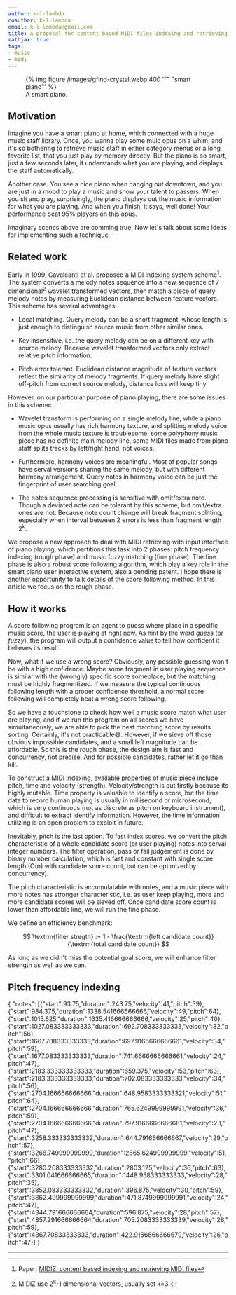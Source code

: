 ```yaml
---
author: k-l-lambda
coauthor: k-l-lambda
email: k-l-lambda@gmail.com
title: A proposal for content based MIDI files indexing and retrieving on piano
mathjax: true
tags:
- music
- midi
---
```


<figure>
	{% img figure /images/gfind-crystal.webp 400 '"" "smart piano"' %}
	<figcaption>A smart piano.</figcaption>
</figure>

## Motivation

Imagine you have a smart piano at home, which connected with a huge music staff library.
Once, you wanna play some muic opus on a whim, and it's so bothering to retrieve music staff in either category menus or a long favorite list,
that you just play by memory directly.
But the piano is so smart, just a few seconds later, it understands what you are playing, and displays the staff automatically.

Another case. You see a nice piano when hanging out downtown, and you are just in a mood to play a music and show your talent to passers.
When you sit and play, surprisingly, the piano displays out the music information for what you are playing.
And when you finish, it says, well done! Your performence beat 95% players on this opus.

Imaginary scenes above are comming true. Now let's talk about some ideas for implementing such a technique.

<!-- more -->


## Related work

Early in 1999, Cavalcanti et al. proposed a MIDI indexing system scheme[^1].
The system converts a melody notes sequence into a new sequence of 7 dimensional[^2] wavelet transformed vectors,
then match a piece of query melody notes by measuring Euclidean distance between feature vectors.
This scheme has several advantages:

* Local matching. Query melody can be a short fragment, whose length is just enough to distinguish source music from other similar ones.

* Key insensitive, i.e. the query melody can be on a different key with source melody.
Because wavelet transformed vectors only extract relative pitch information.

* Pitch error tolerant. Euclidean distance magnitude of feature vectors reflect the similarity of melody fragments.
If query melody have slight off-pitch from correct source melody, distance loss will keep tiny.

However, on our particular purpose of piano playing, there are some issues in this scheme:

* Wavelet transform is performing on a single melody line, while a piano music opus usually has rich harmony texture,
and splitting melody voice from the whole music texture is troublesome:
some polyphony music piece has no definite main melody line,
some MIDI files made from piano staff splits tracks by left/right hand, not voices.

* Furthermore, harmony voices are meaningful.
Most of popular songs have serval versions sharing the same melody, but with different harmony arrangement.
Query notes in harmony voice can be just the fingerprint of user searching goal.

* The notes sequence processing is sensitive with omit/extra note.
Though a deviated note can be tolerant by this scheme, but omit/extra ones are not.
Because note count change will break fragment splitting, especially when interval between 2 errors is less than fragment length 2<sup>k</sup>.

We propose a new approach to deal with MIDI retrieving with input interface of piano playing, which partitions this task into 2 phases:
pitch frequency indexing (rough phase) and music fuzzy matching (fine phase). The fine phase is also a robust score following algorithm,
which play a key role in the smart piano user interactive system, also a pending patent.
I hope there is another opportunity to talk details of the score following method. In this article we focus on the rough phase.


## How it works

A score following program is an agent to guess where place in a specific music score, the user is playing at right now.
As hint by the word *guess* (or *fuzzy*), the program will output a confidence value to tell how confident it believes its result.

Now, what if we use a wrong score? Obviously, any possible guessing won't be with a high confidence.
Maybe some fragment in user playing sequence is similar with the (wrongly) specific score someplace, but the matching must be highly fragmentized.
If we measure the typical continuous following length with a proper confidence threshold, a normal score following will completely beat a wrong score following.

So we have a touchstone to check how well a music score match what user are playing, and if we run this program on all scores we have simultaneously,
we are able to pick the best matching score by results sorting. Certainly, it's not practicable&#x1f604;.
However, if we sieve off those obvious impossible candidates, and a small left magnitude can be affordable.
So this is the rough phase, the design aim is fast and concurrency, not precise. And for possible candidates, rather let it go than kill.

To construct a MIDI indexing, available properties of music piece include pitch, time and velocity (strength).
Velocity/strength is out firstly because its highly mutable.
Time property is valuable to identify a score, but the time data to record human playing is usually in millisecond or microsecond,
which is very continuous (not as discrete as pitch on keyboard instrument), and difficult to extract identify information.
However, the time information utilizing is an open problem to exploit in future.

Inevitably, pitch is the last option.
To fast index scores, we convert the pitch characteristic of a whole candidate score (or user playing) notes into serval integer numbers.
The filter operation, pass or fail judgement is done by binary number calculation, which is fast and constant with single score length
(O(n) with candidate score count, but can be optimized by concurrency).

The pitch characteristic is accumulatable with notes, and a music piece with more notes has stronger characteristic,
i.e. as user keep playing, more and more candidate scores will be sieved off.
Once candidate score count is lower than affordable line, we will run the fine phase.

We define an efficiency benchmark:

$$ \textrm{filter stregth} := 1 - \frac{\textrm{left candidate count}}{\textrm{total candidate count}} $$

As long as we didn't miss the potential goal score, we will enhance filter strength as well as we can.


## Pitch frequency indexing

<div class="vue-component midi-pitches-counter" data-midi-url="/midi/Minuets_in_G_major.mid"></div>


<div class="vue-component chart" data-type="Line" data-source="/charts/score-pitch-frequency-dist.json"></div>


<div class="vue-component chart" data-source="/charts/pitch-histogram-minuet-in-Gmajor.json"></div>


<div class="vue-component chart" data-source="/charts/pitch-mask-minuet-in-Gmajor.json"></div>


<datalist id="midi-list">
	<option value="/midi/Turkish_Rondo.mid">
	<option value="/midi/Minuets_in_G_major.mid">
	<option value="/midi/Fur_Elise.mid">
	<option value="/midi/Chopin_Nocturne_in_E_flat_major.mid">
	<option value="/midi/Ballade_pour_Adeline.mid">
	<option value="/midi/Wings_of_Silence.mid">
</datalist>
<div class="vue-component midi-pitches-mask" data-source-list="#midi-list"></div>


<div class="vue-component chart" data-source="/charts/head-pitch-mask-set.json"></div>


<div class="vue-component midi-head-mask" data-time-scale="0.03">
	{
		"notes": [{"start":93.75,"duration":243.75,"velocity":41,"pitch":59},{"start":984.375,"duration":1338.541666666666,"velocity":49,"pitch":64},{"start":1015.625,"duration":1635.416666666666,"velocity":25,"pitch":40},{"start":1027.083333333333,"duration":692.708333333333,"velocity":32,"pitch":56},{"start":1667.708333333333,"duration":697.9166666666661,"velocity":34,"pitch":59},{"start":1677.083333333333,"duration":741.6666666666661,"velocity":24,"pitch":47},{"start":2183.333333333333,"duration":659.375,"velocity":53,"pitch":63},{"start":2183.333333333333,"duration":702.083333333333,"velocity":34,"pitch":56},{"start":2704.166666666666,"duration":648.9583333333321,"velocity":51,"pitch":64},{"start":2704.166666666666,"duration":765.6249999999991,"velocity":36,"pitch":59},{"start":2704.166666666666,"duration":797.9166666666661,"velocity":23,"pitch":47},{"start":3258.333333333332,"duration":644.791666666667,"velocity":29,"pitch":57},{"start":3268.749999999999,"duration":2665.624999999999,"velocity":51,"pitch":66},{"start":3280.208333333332,"duration":2803.125,"velocity":36,"pitch":63},{"start":3301.041666666665,"duration":1448.958333333333,"velocity":28,"pitch":35},{"start":3852.083333333332,"duration":396.875,"velocity":30,"pitch":59},{"start":3862.499999999999,"duration":471.8749999999991,"velocity":24,"pitch":47},{"start":4344.791666666664,"duration":596.875,"velocity":28,"pitch":57},{"start":4857.291666666664,"duration":705.2083333333339,"velocity":28,"pitch":59},{"start":4867.70833333333,"duration":422.9166666666679,"velocity":26,"pitch":47}]
	}
</div>



---
[^1]: Paper: [MIDIZ: content based indexing and retrieving MIDI files](http://www.scielo.br/scielo.php?script=sci_arttext&pid=S0104-65001999000300002)
[^2]: MIDIZ use 2<sup>k</sup>-1 dimensional vectors, usually set k=3.



<script src="/vue/chunk-vendors.js"></script>
<script src="/vue/midi-pitches-counter.js"></script>
<script src="/vue/midi-pitches-mask.js"></script>
<script src="/vue/chart.js"></script>
<script src="/vue/midi-head-mask.js"></script>
<script src="/vue/soundfont-loader.js"></script>
